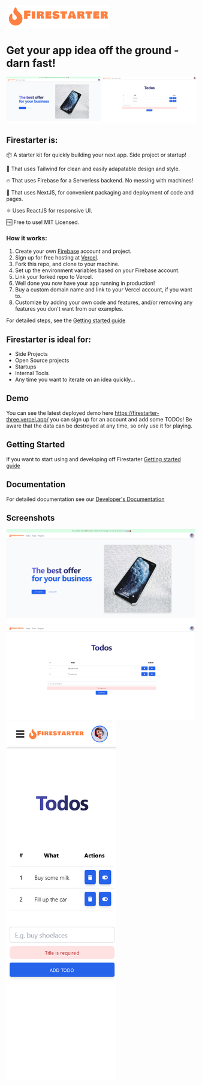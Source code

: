 ![Firestarter Logo](readmeassets/logo.png?raw=true "Title")

# Get your app idea off the ground - darn fast!

<div style="display:flex; gap:3px; margin:10px 0 10px 0">
<img alt="Screenshot" src="readmeassets/firestarter-screenshot-1.png?raw=true"  width="50%" height="50%">
<img alt="Screenshot" src="readmeassets/firestarter-screenshot-2.png?raw=true"  width="50%" height="50%">
</div>

## Firestarter is:

📦 A starter kit for quickly building your next app. Side project or startup!

🎨 That uses Tailwind for clean and easily adapatable design and style.

🔥 That uses Firebase for a Serverless backend. No messing with machines!

🚀 That uses NextJS, for convenient packaging and deployment of code and pages.

⚛️ Uses ReactJS for responsive UI.

🆓 Free to use! MIT Licensed.

### How it works:

1. Create your own [Firebase](https://firebase.google.com/) account and project.
2. Sign up for free hosting at [Vercel](https://vercel.com/dashboard).
3. Fork this repo, and clone to your machine.
4. Set up the environment variables based on your Firebase account.
5. Link your forked repo to Vercel.
6. Well done you now have your app running in production!
7. Buy a custom domain name and link to your Vercel account, if you want to.
8. Customize by adding your own code and features, and/or removing any features you don't want from our examples.

For detailed steps, see the [Getting started guide](#)

## Firestarter is ideal for:

* Side Projects 
* Open Source projects
* Startups
* Internal Tools
* Any time you want to iterate on an idea quickly...

## Demo
You can see the latest deployed demo here https://firestarter-three.vercel.app/ you can sign up for an account and add some TODOs! Be aware that the data can be destroyed at any time, so only use it for playing.

## Getting Started

If you want to start using and developing off Firestarter [Getting started guide](#)

## Documentation

For detailed documentation see our [Developer's Documentation](#)

## Screenshots

![Screenshot of home page from 25 March 2023](readmeassets/firestarter-screenshot-1.png?raw=true "Title")
![Screenshot of todos page from 25 March 2023](readmeassets/firestarter-screenshot-2.png?raw=true "Title")
![Screenshot of todos page (mobile) from 25 March 2023](readmeassets/firestarter-screenshot-3.png?raw=true "Title")



